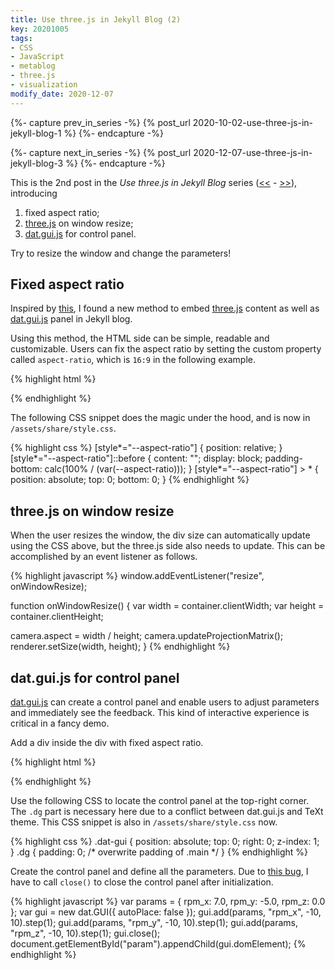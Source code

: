 ```yaml
---
title: Use three.js in Jekyll Blog (2)
key: 20201005
tags:
- CSS
- JavaScript
- metablog
- three.js
- visualization
modify_date: 2020-12-07
---
```


{%- capture prev_in_series -%}
  {% post_url 2020-10-02-use-three-js-in-jekyll-blog-1 %}
{%- endcapture -%}

{%- capture next_in_series -%}
  {% post_url 2020-12-07-use-three-js-in-jekyll-blog-3 %}
{%- endcapture -%}



This is the 2nd post in the _Use three.js in Jekyll Blog_ series ([<<]({{prev_in_series}}) - [>>]({{next_in_series}})), introducing
1. fixed aspect ratio;
2. [three.js](https://github.com/mrdoob/three.js/) on window resize;
3. [dat.gui.js](https://github.com/dataarts/dat.gui) for control panel.



<!--more-->



<!-- Spinning Cube Demo -->
<div id="cube" style="--aspect-ratio:16/9;">
  <div id="param" class="dat-gui">
  </div>
</div>

Try to resize the window and change the parameters!



## Fixed aspect ratio

Inspired by [this](https://css-tricks.com/aspect-ratio-boxes/#using-custom-properties), I found a new method to embed [three.js](https://github.com/mrdoob/three.js/) content as well as [dat.gui.js](https://github.com/dataarts/dat.gui) panel in Jekyll blog.

Using this method, the HTML side can be simple, readable and customizable. Users can fix the aspect ratio by setting the custom property called `aspect-ratio`, which is `16:9` in the following example.

{% highlight html %}
<div id="cube" style="--aspect-ratio:16/9;">
</div>
{% endhighlight %}

The following CSS snippet does the magic under the hood, and is now in `/assets/share/style.css`.

{% highlight css %}
[style*="--aspect-ratio"] {
  position: relative;
}
[style*="--aspect-ratio"]::before {
  content: "";
  display: block;
  padding-bottom: calc(100% / (var(--aspect-ratio)));
}
[style*="--aspect-ratio"] > * {
  position: absolute;
  top: 0;
  bottom: 0;
}
{% endhighlight %}



## three.js on window resize

When the user resizes the window, the div size can automatically update using the CSS above, but the three.js side also needs to update. This can be accomplished by an event listener as follows.

{% highlight javascript %}
window.addEventListener("resize", onWindowResize);

function onWindowResize() {
  var width = container.clientWidth;
  var height = container.clientHeight;

  camera.aspect = width / height;
  camera.updateProjectionMatrix();
  renderer.setSize(width, height);
}
{% endhighlight %}



## dat.gui.js for control panel

[dat.gui.js](https://github.com/dataarts/dat.gui) can create a control panel and enable users to adjust parameters and immediately see the feedback. This kind of interactive experience is critical in a fancy demo.

Add a div inside the div with fixed aspect ratio.

{% highlight html %}
<div id="cube" style="--aspect-ratio:16/9;">
  <div id="param" class="dat-gui">
  </div>
</div>
{% endhighlight %}

Use the following CSS to locate the control panel at the top-right corner. The `.dg` part is necessary here due to a conflict between dat.gui.js and TeXt theme. This CSS snippet is also in `/assets/share/style.css` now.

{% highlight css %}
.dat-gui {
  position: absolute;
  top: 0;
  right: 0;
  z-index: 1;
}
.dg {
  padding: 0; /* overwrite padding of .main */
}
{% endhighlight %}

Create the control panel and define all the parameters. Due to [this bug](https://github.com/dataarts/dat.gui/issues/261), I have to call `close()` to close the control panel after initialization.

{% highlight javascript %}
var params = { rpm_x: 7.0, rpm_y: -5.0, rpm_z: 0.0 };
var gui = new dat.GUI({ autoPlace: false });
gui.add(params, "rpm_x", -10, 10).step(1);
gui.add(params, "rpm_y", -10, 10).step(1);
gui.add(params, "rpm_z", -10, 10).step(1);
gui.close();
document.getElementById("param").appendChild(gui.domElement);
{% endhighlight %}



<!-- code -->
<script src="https://cdnjs.cloudflare.com/ajax/libs/three.js/r121/three.min.js"></script>
<script src="https://cdnjs.cloudflare.com/ajax/libs/dat-gui/0.7.7/dat.gui.min.js"></script>
<link rel="stylesheet" href="/assets/share/style.css">
<script src='/assets/20201005/cube.js'></script>
